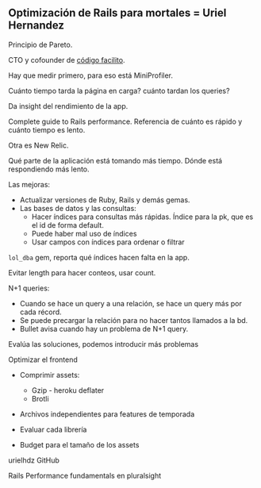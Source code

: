 ## Optimización de Rails para mortales = Uriel Hernandez


Principio de Pareto.

CTO y cofounder de [código facilito](https://codigofacilito.com/).


Hay que medir primero, para eso está MiniProfiler.

Cuánto tiempo tarda la página en carga? cuánto tardan los queries?

 Da insight del rendimiento de la app.

Complete guide to Rails performance. Referencia de cuánto es rápido y cuánto tiempo es lento.

Otra es New Relic. 

Qué parte de la  aplicación está tomando más tiempo. Dónde está respondiendo más lento.

Las mejoras:
- Actualizar versiones de Ruby, Rails y demás gemas.
- Las bases de datos y las consultas: 
    - Hacer índices para consultas más rápidas. Índice para la pk, que es el id de forma default.
    - Puede haber mal uso de índices
    - Usar campos con índices para ordenar o filtrar

`lol_dba` gem, reporta qué índices hacen falta en la app.

Evitar length para hacer conteos, usar count.

N+1 queries:
- Cuando se hace un query a una relación, se hace un query más por cada récord.
- Se puede precargar la relación para no hacer tantos llamados a la bd. 
- Bullet avisa cuando hay un problema de N+1 query.


Evalúa las soluciones, podemos introducir más problemas

Optimizar el frontend
- Comprimir assets:
    - Gzip - heroku deflater
    - Brotli

- Archivos independientes para features de temporada
- Evaluar cada librería
- Budget para el tamaño de los assets

urielhdz GitHub

Rails Performance fundamentals en pluralsight
